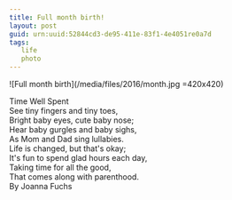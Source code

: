 ```yaml
---
title: Full month birth!
layout: post
guid: urn:uuid:52844cd3-de95-411e-83f1-4e4051re0a7d
tags: 
   life
   photo
---
```


![Full month birth](/media/files/2016/month.jpg =420x420)

Time Well Spent   
See tiny fingers and tiny toes,    
Bright baby eyes, cute baby nose;    
Hear baby gurgles and baby sighs,   
As Mom and Dad sing lullabies.   
Life is changed, but that's okay;    
It's fun to spend glad hours each day,   
Taking time for all the good,   
That comes along with parenthood.   
By Joanna Fuchs   
